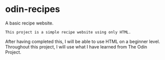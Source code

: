 # odin-recipes
A basic recipe website.

    This project is a simple recipe website using only HTML. 
After having completed this, I will be able to use HTML on a beginner level. Throughout this project, I will use what I have
learned from The Odin Project.